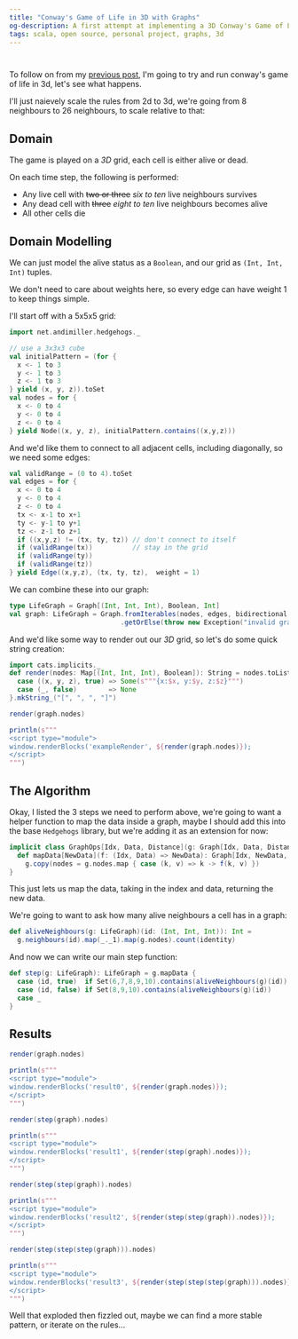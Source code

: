 ```yaml
---
title: "Conway's Game of Life in 3D with Graphs"
og-description: A first attempt at implementing a 3D Conway's Game of Life using Graphs, using my Hedgehogs library.
tags: scala, open source, personal project, graphs, 3d
---
```


<script async src="https://unpkg.com/es-module-shims@1.6.3/dist/es-module-shims.js"></script>

<script type="importmap">
  {
    "imports": {
      "three": "https://unpkg.com/three@0.151.3/build/three.module.js",
      "three/addons/": "https://unpkg.com/three@0.151.3/examples/jsm/"
    }
  }
</script>

<center>
<div class="sourceCode" id="render1"></div>
</center>
<center>
<div class="sourceCode" id="render2"></div>
</center>

<script type="module">
import { OrbitControls } from 'three/addons/controls/OrbitControls.js';
import { TrackballControls } from 'three/addons/controls/TrackballControls.js';
import * as THREE from 'three';

window.renderBlocks = function renderBlocks(elementId, filledIn) {
                        const container = document.getElementById(elementId);
			let camera, scene, renderer;
                        let controls;


			function init() {
				scene = new THREE.Scene();

				const geometry = new THREE.BoxGeometry( 10, 10, 10 );
				const material = new THREE.MeshBasicMaterial({color: 0x698CD8, transparent : true, opacity: 0.9});
                                const edges = new THREE.EdgesGeometry( geometry );

                                filledIn.forEach ( item => {
					     const cube = new THREE.Mesh( geometry, material );
					     cube.position.x = item.x * 10 - 25;
					     cube.position.y = item.y * 10 - 25;
					     cube.position.z = item.z * 10 - 25;
					     scene.add(cube);
                                });
                                [0,1,2,3,4].forEach( x => {
                                     [0,1,2,3,4].forEach( y => {
                                          [0,1,2,3,4].forEach( z => {
					     const line = new THREE.LineSegments( edges, new THREE.LineBasicMaterial( { color: 0xffffff, transparent: true, opacity: 0.5 } ) );
					     line.position.x = x * 10 - 25;
					     line.position.y = y * 10 - 25;
					     line.position.z = z * 10 - 25;
					     scene.add(line);
                                })})});

				renderer = new THREE.WebGLRenderer( { antialias: true } );
				renderer.setPixelRatio( window.devicePixelRatio );
				renderer.setSize( 400, 400 );
                                renderer.antialias = true;
                                container.appendChild(renderer.domElement);
				camera = new THREE.PerspectiveCamera( 45, 1, 1, 1000 );
				camera.position.x = 100;
				camera.position.y = 100;
				camera.position.z = 100;

                                controls = new TrackballControls(camera, renderer.domElement) // renderer.domElement)
			}

			function animate() {
				requestAnimationFrame( animate );
                                controls.update();
				renderer.render( scene, camera );
			}

			init();
			animate();
};
</script>

To follow on from my [previous post](2023-04-05-conways-game-of-life-graph.html), I'm going to try and run conway's game of life in 3d, let's see what happens.

I'll just naievely scale the rules from 2d to 3d, we're going from 8 neighbours to 26 neighbours, to scale relative to that:

## Domain

The game is played on a <i>3D</i> grid, each cell is either alive or dead.

On each time step, the following is performed:

* Any live cell with <strike>two or three</strike> <i>six to ten</i> live neighbours survives
* Any dead cell with <strike>three</strike> <i>eight to ten</i> live neighbours becomes alive
* All other cells die

## Domain Modelling

We can just model the alive status as a `Boolean`, and our grid as `(Int, Int, Int)` tuples.

We don't need to care about weights here, so every edge can have weight 1 to keep things simple.

I'll start off with a 5x5x5 grid:

```scala mdoc:silent
import net.andimiller.hedgehogs._

// use a 3x3x3 cube
val initialPattern = (for {
  x <- 1 to 3
  y <- 1 to 3
  z <- 1 to 3
} yield (x, y, z)).toSet
val nodes = for {
  x <- 0 to 4
  y <- 0 to 4
  z <- 0 to 4
} yield Node((x, y, z), initialPattern.contains((x,y,z)))
```

And we'd like them to connect to all adjacent cells, including diagonally, so we need some edges:

```scala mdoc:silent
val validRange = (0 to 4).toSet
val edges = for {
  x <- 0 to 4
  y <- 0 to 4
  z <- 0 to 4
  tx <- x-1 to x+1
  ty <- y-1 to y+1
  tz <- z-1 to z+1
  if ((x,y,z) != (tx, ty, tz)) // don't connect to itself
  if (validRange(tx))          // stay in the grid
  if (validRange(ty))
  if (validRange(tz))
} yield Edge((x,y,z), (tx, ty, tz),  weight = 1)
```

We can combine these into our graph:
```scala mdoc:silent
type LifeGraph = Graph[(Int, Int, Int), Boolean, Int]
val graph: LifeGraph = Graph.fromIterables(nodes, edges, bidirectional = true)
                            .getOrElse(throw new Exception("invalid graph"))
```

And we'd like some way to render out our <i>3D</i> grid, so let's do some quick string creation:

```scala mdoc
import cats.implicits._
def render(nodes: Map[(Int, Int, Int), Boolean]): String = nodes.toList.mapFilter { 
  case ((x, y, z), true) => Some(s"""{x:$x, y:$y, z:$z}""")
  case (_, false)        => None
}.mkString_("[", ", ", "]")

render(graph.nodes)
```

<center>
  <div id="exampleRender"></div>
</center>


```scala mdoc:passthrough
println(s"""
<script type="module">
window.renderBlocks('exampleRender', ${render(graph.nodes)});
</script>
""")
```

## The Algorithm

Okay, I listed the 3 steps we need to perform above, we're going to want a helper function to map the data inside a graph, maybe I should add this into the base `Hedgehogs` library, but we're adding it as an extension for now:

```scala mdoc
implicit class GraphOps[Idx, Data, Distance](g: Graph[Idx, Data, Distance]) {
  def mapData[NewData](f: (Idx, Data) => NewData): Graph[Idx, NewData, Distance] =
    g.copy(nodes = g.nodes.map { case (k, v) => k -> f(k, v) })
}
```

This just lets us map the data, taking in the index and data, returning the new data.

We're going to want to ask how many alive neighbours a cell has in a graph:

```scala mdoc
def aliveNeighbours(g: LifeGraph)(id: (Int, Int, Int)): Int =
  g.neighbours(id).map(_._1).map(g.nodes).count(identity)
```

And now we can write our main step function:

```scala mdoc
def step(g: LifeGraph): LifeGraph = g.mapData {
  case (id, true)  if Set(6,7,8,9,10).contains(aliveNeighbours(g)(id)) => true
  case (id, false) if Set(8,9,10).contains(aliveNeighbours(g)(id))     => true
  case _                                                               => false
}
```

## Results

```scala mdoc
render(graph.nodes)
```

<center>
  <div id="result0"></div>
</center>


```scala mdoc:passthrough
println(s"""
<script type="module">
window.renderBlocks('result0', ${render(graph.nodes)});
</script>
""")
```

```scala mdoc
render(step(graph).nodes)
```

<center>
  <div id="result1"></div>
</center>


```scala mdoc:passthrough
println(s"""
<script type="module">
window.renderBlocks('result1', ${render(step(graph).nodes)});
</script>
""")
```

```scala mdoc
render(step(step(graph)).nodes)
```

<center>
  <div id="result2"></div>
</center>


```scala mdoc:passthrough
println(s"""
<script type="module">
window.renderBlocks('result2', ${render(step(step(graph)).nodes)});
</script>
""")
```

```scala mdoc
render(step(step(step(graph))).nodes)
```

<center>
  <div id="result3"></div>
</center>


```scala mdoc:passthrough
println(s"""
<script type="module">
window.renderBlocks('result3', ${render(step(step(step(graph))).nodes)});
</script>
""")
```

Well that exploded then fizzled out, maybe we can find a more stable pattern, or iterate on the rules...
